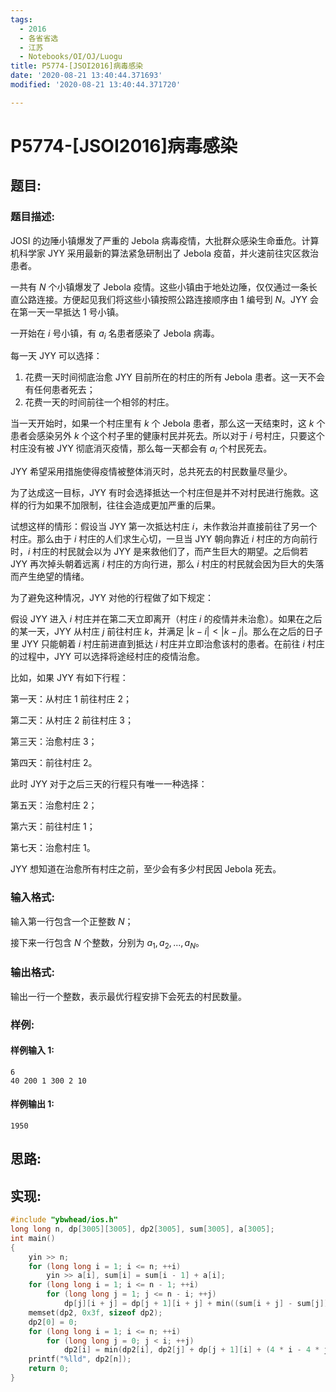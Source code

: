 ```yaml
---
tags:
  - 2016
  - 各省省选
  - 江苏
  - Notebooks/OI/OJ/Luogu
title: P5774-[JSOI2016]病毒感染
date: '2020-08-21 13:40:44.371693'
modified: '2020-08-21 13:40:44.371720'

---
```


# P5774-[JSOI2016]病毒感染

## 题目:

### 题目描述:

JOSI 的边陲小镇爆发了严重的 Jebola 病毒疫情，大批群众感染生命垂危。计算机科学家 JYY 采用最新的算法紧急研制出了 Jebola 疫苗，并火速前往灾区救治患者。

一共有 $N$ 个小镇爆发了 Jebola 疫情。这些小镇由于地处边陲，仅仅通过一条长直公路连接。方便起见我们将这些小镇按照公路连接顺序由 $1$ 编号到 $N$。JYY 会在第一天一早抵达 $1$ 号小镇。

一开始在 $i$ 号小镇，有 $a_i$ 名患者感染了 Jebola 病毒。

每一天 JYY 可以选择：

1. 花费一天时间彻底治愈 JYY 目前所在的村庄的所有 Jebola 患者。这一天不会有任何患者死去；
2. 花费一天的时间前往一个相邻的村庄。

当一天开始时，如果一个村庄里有 $k$ 个 Jebola 患者，那么这一天结束时，这 $k$ 个患者会感染另外 $k$ 个这个村子里的健康村民并死去。所以对于 $i$ 号村庄，只要这个村庄没有被 JYY 彻底消灭疫情，那么每一天都会有 $a_i$ 个村民死去。

JYY 希望采用措施使得疫情被整体消灭时，总共死去的村民数量尽量少。

为了达成这一目标，JYY 有时会选择抵达一个村庄但是并不对村民进行施救。这样的行为如果不加限制，往往会造成更加严重的后果。

试想这样的情形：假设当 JYY 第一次抵达村庄 $i$，未作救治并直接前往了另一个村庄。那么由于 $i$ 村庄的人们求生心切，一旦当 JYY 朝向靠近 $i$ 村庄的方向前行时，$i$ 村庄的村民就会以为 JYY 是来救他们了，而产生巨大的期望。之后倘若 JYY 再次掉头朝着远离 $i$ 村庄的方向行进，那么 $i$ 村庄的村民就会因为巨大的失落而产生绝望的情绪。

为了避免这种情况，JYY 对他的行程做了如下规定：

假设 JYY 进入 $i$ 村庄并在第二天立即离开（村庄 $i$ 的疫情并未治愈）。如果在之后的某一天，JYY 从村庄 $j$ 前往村庄 $k$，并满足 $|k-i| \lt |k-j|$。那么在之后的日子里 JYY 只能朝着 $i$ 村庄前进直到抵达 $i$ 村庄并立即治愈该村的患者。在前往 $i$ 村庄的过程中，JYY 可以选择将途经村庄的疫情治愈。

比如，如果 JYY 有如下行程：

第一天：从村庄 $1$ 前往村庄 $2$；

第二天：从村庄 $2$ 前往村庄 $3$；

第三天：治愈村庄 $3$；

第四天：前往村庄 $2$。

此时 JYY 对于之后三天的行程只有唯一一种选择：

第五天：治愈村庄 $2$；

第六天：前往村庄 $1$；

第七天：治愈村庄 $1$。

JYY 想知道在治愈所有村庄之前，至少会有多少村民因 Jebola 死去。

### 输入格式:

输入第一行包含一个正整数 $N$；

接下来一行包含 $N$ 个整数，分别为 $a_1,a_2,...,a_N$。

### 输出格式:

输出一行一个整数，表示最优行程安排下会死去的村民数量。

### 样例:

#### 样例输入 1:

```
6
40 200 1 300 2 10
```

#### 样例输出 1:

```
1950
```

## 思路:

## 实现:

```cpp
#include "ybwhead/ios.h"
long long n, dp[3005][3005], dp2[3005], sum[3005], a[3005];
int main()
{
    yin >> n;
    for (long long i = 1; i <= n; ++i)
        yin >> a[i], sum[i] = sum[i - 1] + a[i];
    for (long long i = 1; i <= n - 1; ++i)
        for (long long j = 1; j <= n - i; ++j)
            dp[j][i + j] = dp[j + 1][i + j] + min((sum[i + j] - sum[j]) * 2, a[j] * i * 3 + sum[i + j] - sum[j]);
    memset(dp2, 0x3f, sizeof dp2);
    dp2[0] = 0;
    for (long long i = 1; i <= n; ++i)
        for (long long j = 0; j < i; ++j)
            dp2[i] = min(dp2[i], dp2[j] + dp[j + 1][i] + (4 * i - 4 * j - 2) * (sum[n] - sum[i]));
    printf("%lld", dp2[n]);
    return 0;
}

```
